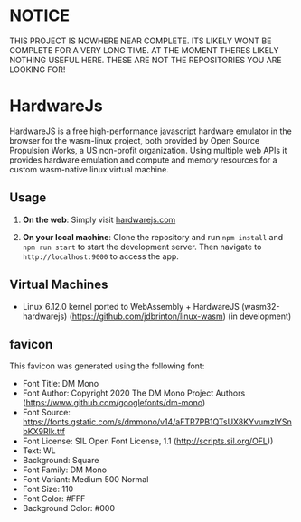 # NOTICE

THIS PROJECT IS NOWHERE NEAR COMPLETE. ITS LIKELY WONT BE COMPLETE FOR A VERY LONG TIME. AT THE MOMENT THERES LIKELY NOTHING USEFUL HERE. THESE ARE NOT THE REPOSITORIES YOU ARE LOOKING FOR!

# HardwareJs

HardwareJS is a free high-performance javascript hardware emulator in the browser for the wasm-linux project, both provided by Open Source Propulsion Works, a US non-profit organization. Using multiple web APIs it provides hardware emulation and compute and memory resources for a custom wasm-native linux virtual machine.

## Usage

1. **On the web**: Simply visit [hardwarejs.com](https://hardwarejs.com)

2. **On your local machine**: Clone the repository and run `npm install` and `npm run start` to start the development server. Then navigate to `http://localhost:9000` to access the app.

## Virtual Machines

- Linux 6.12.0 kernel ported to WebAssembly + HardwareJS (wasm32-hardwarejs) (https://github.com/jdbrinton/linux-wasm) (in development)

## favicon

This favicon was generated using the following font:

- Font Title: DM Mono
- Font Author: Copyright 2020 The DM Mono Project Authors (https://www.github.com/googlefonts/dm-mono)
- Font Source: https://fonts.gstatic.com/s/dmmono/v14/aFTR7PB1QTsUX8KYvumzIYSnbKX9Rlk.ttf
- Font License: SIL Open Font License, 1.1 (http://scripts.sil.org/OFL))
- Text: WL
- Background: Square
- Font Family: DM Mono
- Font Variant: Medium 500 Normal
- Font Size: 110
- Font Color: #FFF
- Background Color: #000

